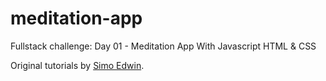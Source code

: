 # meditation-app

Fullstack challenge: Day 01 - Meditation App With Javascript HTML & CSS

Original tutorials by [Simo Edwin](https://github.com/DevEdwin).
